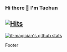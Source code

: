 ### Hi there 👋 I'm Taehun
[![Hits](https://hits.seeyoufarm.com/api/count/incr/badge.svg?url=https%3A%2F%2Fgithub.com%2Foth54477&count_bg=%234551FB&title_bg=%23FF9A00&icon=&icon_color=%23E7E7E7&title=hits&edge_flat=false)](https://hits.seeyoufarm.com)
---
[![it-magician's github stats](https://github-readme-stats.vercel.app/api?username=it-magician)](https://github.com/anuraghazra/github-readme-stats)
<!--
**it-magician/it-magician** is a ✨ _special_ ✨ repository because its `README.md` (this file) appears on your GitHub profile.
Here are some ideas to get you started:
- 🔭 I’m currently working on ...
- 🌱 I’m currently learning ...
- 👯 I’m looking to collaborate on ...
- 🤔 I’m looking for help with ...
- 💬 Ask me about ...
- 📫 How to reach me: ...
- 😄 Pronouns: ...
- ⚡ Fun fact: ...
-->
Footer
